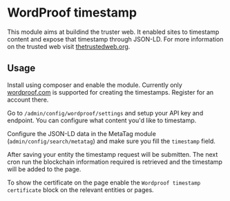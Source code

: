 # WordProof timestamp

This module aims at buildind the truster web. It enabled sites to timestamp content and expose that timestamp through JSON-LD. For more information on the trusted web visit [thetrustedweb.org](https://thetrustedweb.org/).

## Usage

Install using composer and enable the module. Currently only [wordproof.com](https://wordproof.com/) is supported for creating the timestamps. Register for an account there.

Go to `/admin/config/wordproof/settings` and setup your API key and endpoint. You can configure what content you'd like to timestamp.

Configure the JSON-LD data in the MetaTag module (`admin/config/search/metatag`) and make sure you fill the `timestamp` field.

After saving your entity the timestamp request will be submitten. The next cron run the blockchain information required is retrieved and the timestamp will be added to the page.

To show the certificate on the page enable the `Wordproof timestamp certificate` block on the relevant entities or pages.
